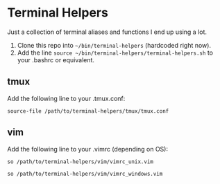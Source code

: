 Terminal Helpers
===

Just a collection of terminal aliases and functions I end up using a lot.

1. Clone this repo into `~/bin/terminal-helpers` (hardcoded right now).
2. Add the line `source ~/bin/terminal-helpers/terminal-helpers.sh` to your .bashrc or equivalent.

tmux
---
Add the following line to your .tmux.conf:

`source-file /path/to/terminal-helpers/tmux/tmux.conf`

vim
---
Add the following line to your .vimrc (depending on OS):

`so /path/to/terminal-helpers/vim/vimrc_unix.vim`

`so /path/to/terminal-helpers/vim/vimrc_windows.vim`
